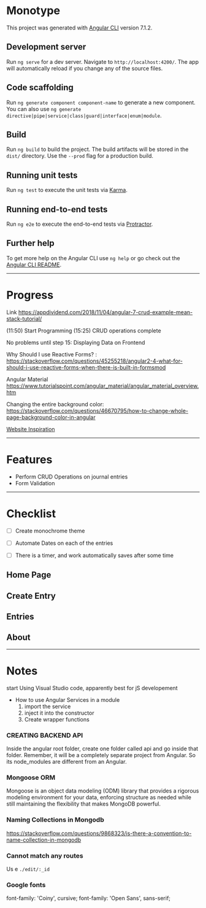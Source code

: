 # Monotype

This project was generated with [Angular CLI](https://github.com/angular/angular-cli) version 7.1.2.

## Development server

Run `ng serve` for a dev server. Navigate to `http://localhost:4200/`. The app will automatically reload if you change any of the source files.

## Code scaffolding

Run `ng generate component component-name` to generate a new component. You can also use `ng generate directive|pipe|service|class|guard|interface|enum|module`.

## Build

Run `ng build` to build the project. The build artifacts will be stored in the `dist/` directory. Use the `--prod` flag for a production build.

## Running unit tests

Run `ng test` to execute the unit tests via [Karma](https://karma-runner.github.io).

## Running end-to-end tests

Run `ng e2e` to execute the end-to-end tests via [Protractor](http://www.protractortest.org/).

## Further help

To get more help on the Angular CLI use `ng help` or go check out the [Angular CLI README](https://github.com/angular/angular-cli/blob/master/README.md).




---------------------------------------------------------------------------------------------------
# Progress
Link
https://appdividend.com/2018/11/04/angular-7-crud-example-mean-stack-tutorial/

(11:50) Start Programming 
(15:25) CRUD operations complete 


No problems until step 15: Displaying Data on Frontend 

Why Should I use Reactive Forms? : https://stackoverflow.com/questions/45255218/angular2-4-what-for-should-i-use-reactive-forms-when-there-is-built-in-formsmod

Angular Material
https://www.tutorialspoint.com/angular_material/angular_material_overview.htm

Changing the entire background color: 
https://stackoverflow.com/questions/46670795/how-to-change-whole-page-background-color-in-angular


[Website Inspiration](https://relativityoftime.net/)

---------------------------------------------------------------------------------------------------

# Features 
* Perform CRUD Operations on journal entries
* Form Validation 

---------------------------------------------------------------------------------------------------
# Checklist 

- [ ] Create monochrome theme
- [ ] Automate Dates on each of the entries 
- [ ] There is a timer, and work automatically saves after some time


## Home Page

## Create Entry


## Entries 

## About


---------------------------------------------------------------------------------------------------
# Notes 
start Using Visual Studio code, apparently best for jS developement



* How to use Angular Services in a module 
    1. import the service 
    2. inject it into the constructor 
    3. Create wrapper functions

### CREATING BACKEND API
Inside the angular root folder, create one folder called api and go inside that folder. Remember, it will be a completely separate project from Angular. So its node_modules are different from an Angular.

### Mongoose ORM
Mongoose is an object data modeling (ODM) library that provides a rigorous modeling environment for your data, enforcing structure as needed while still maintaining the flexibility that makes MongoDB powerful. 


### Naming Collections in Mongodb
https://stackoverflow.com/questions/9868323/is-there-a-convention-to-name-collection-in-mongodb


### Cannot match any routes 
Us e
`./edit/:_id`

### Google fonts 
font-family: 'Coiny', cursive;
font-family: 'Open Sans', sans-serif;





